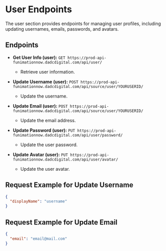# User Endpoints

The user section provides endpoints for managing user profiles, including updating usernames, emails, passwords, and avatars.

## Endpoints

- **Get User Info (user):** `GET https://prod-api-funimationnow.dadcdigital.com/api/user/`
  - Retrieve user information.

- **Update Username (user):** `POST https://prod-api-funimationnow.dadcdigital.com/api/source/user/YOURUSERID/`
  - Update the username.

- **Update Email (user):** `POST https://prod-api-funimationnow.dadcdigital.com/api/source/user/YOURUSERID/`
  - Update the email address.

- **Update Password (user):** `PUT https://prod-api-funimationnow.dadcdigital.com/api/user/password/`
  - Update the user password.

- **Update Avatar (user):** `PUT https://prod-api-funimationnow.dadcdigital.com/api/user/avatar/`
  - Update the user avatar.

## Request Example for Update Username

```json
{
  "displayName": "username"
}
```
## Request Example for Update Email

```json
{
  "email": "email@mail.com"
}
```
